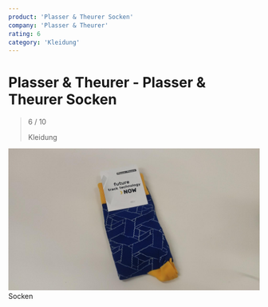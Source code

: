 ```yaml
---
product: 'Plasser & Theurer Socken'
company: 'Plasser & Theurer'
rating: 6
category: 'Kleidung'
---
```


# Plasser & Theurer - Plasser & Theurer Socken
>
> 6 / 10
>
> Kleidung

![Plasser & Theurer Socken](./assets/plasser-und-theurer-plasser-und-theurer-socken-969c8a6d-b221-4afa-be07-3d38d1a7817b.jpg)
Socken
